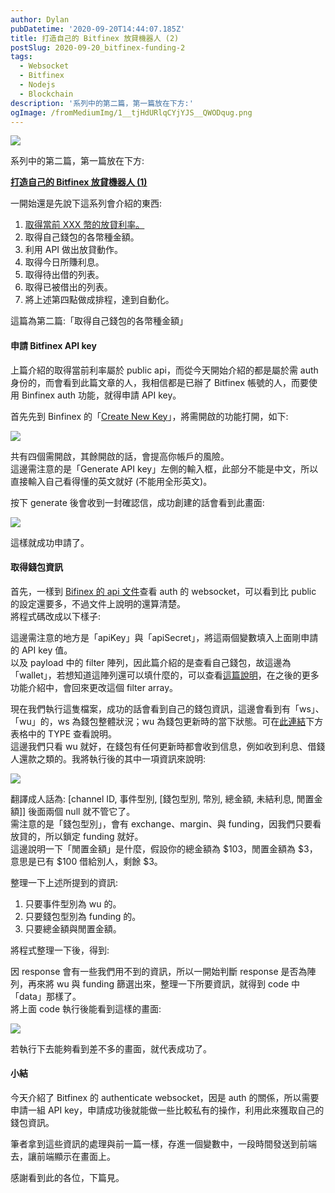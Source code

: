 ```yaml
---
author: Dylan
pubDatetime: '2020-09-20T14:44:07.185Z'
title: 打造自己的 Bitfinex 放貸機器人 (2)
postSlug: 2020-09-20_bitfinex-funding-2
tags:
  - Websocket
  - Bitfinex
  - Nodejs
  - Blockchain
description: '系列中的第二篇，第一篇放在下方:'
ogImage: /fromMediumImg/1__tjHdURlqCYjYJS__QWODqug.png
---
```


![](/fromMediumImg/1__tjHdURlqCYjYJS__QWODqug.png)

系列中的第二篇，第一篇放在下方:

[**打造自己的 Bitfinex 放貸機器人 (1)**](/posts/2020-09-15_bitfinex-funding-1)

一開始還是先說下這系列會介紹的東西:

1.  [取得當前 XXX 幣的放貸利率。](/posts/2020-09-15_bitfinex-funding-1)
2.  取得自己錢包的各幣種金額。
3.  利用 API 做出放貸動作。
4.  取得今日所賺利息。
5.  取得待出借的列表。
6.  取得已被借出的列表。
7.  將上述第四點做成排程，達到自動化。

這篇為第二篇:「取得自己錢包的各幣種金額」

#### 申請 Bitfinex API key

上篇介紹的取得當前利率屬於 public api，而從今天開始介紹的都是屬於需 auth 身份的，而會看到此篇文章的人，我相信都是已辦了 Bitfinex 帳號的人，而要使用 Binfinex auth 功能，就得申請 API key。

首先先到 Binfinex 的「[Create New Key](https://www.bitfinex.com/api#new-key)」，將需開啟的功能打開，如下:

![](/fromMediumImg/1__IpeoXy32pz9hLjxvkmqRNQ.png)

共有四個需開啟，其餘開啟的話，會提高你帳戶的風險。  
這邊需注意的是「Generate API key」左側的輸入框，此部分不能是中文，所以直接輸入自己看得懂的英文就好 (不能用全形英文)。

按下 generate 後會收到一封確認信，成功創建的話會看到此畫面:

![](/fromMediumImg/1__QcWl2w__y5JcwvTjAZRM5xw.png)

這樣就成功申請了。

#### 取得錢包資訊

首先，一樣到 [Bifinex 的 api 文件](https://docs.bitfinex.com/reference#ws-auth-account-info)查看 auth 的 websocket，可以看到比 public 的設定還要多，不過文件上說明的還算清楚。  
將程式碼改成以下樣子:

這邊需注意的地方是「apiKey」與「apiSecret」，將這兩個變數填入上面剛申請的 API key 值。  
以及 payload 中的 filter 陣列，因此篇介紹的是查看自己錢包，故這邊為「wallet」，若想知道這陣列還可以填什麼的，可以查看[這篇說明](https://docs.bitfinex.com/docs/ws-auth#channel-filters)，在之後的更多功能介紹中，會回來更改這個 filter array。

現在我們執行這隻檔案，成功的話會看到自己的錢包資訊，這邊會看到有「ws」、「wu」的，ws 為錢包整體狀況；wu 為錢包更新時的當下狀態。可在[此連結](https://docs.bitfinex.com/reference#ws-auth-wallets)下方表格中的 TYPE 查看說明。  
這邊我們只看 wu 就好，在錢包有任何更新時都會收到信息，例如收到利息、借錢人還款之類的。我將執行後的其中一項資訊來說明:

![](/fromMediumImg/1__g6Y4DQKMZPh__0wh0HeKt__g.png)

翻譯成人話為: \[channel ID, 事件型別, \[錢包型別, 幣別, 總金額, 未結利息, 閒置金額\]\] 後面兩個 null 就不管它了。  
需注意的是「錢包型別」，會有 exchange、margin、與 funding，因我們只要看放貸的，所以鎖定 funding 就好。  
這邊說明一下「閒置金額」是什麼，假設你的總金額為 $103，閒置金額為 $3，意思是已有 $100 借給別人，剩餘 $3。

整理一下上述所提到的資訊:

1.  只要事件型別為 wu 的。
2.  只要錢包型別為 funding 的。
3.  只要總金額與閒置金額。

將程式整理一下後，得到:

因 response 會有一些我們用不到的資訊，所以一開始判斷 response 是否為陣列，再來將 wu 與 funding 篩選出來，整理一下所要資訊，就得到 code 中「data」那樣了。  
將上面 code 執行後能看到這樣的畫面:

![](/fromMediumImg/1__WvYs2Q15MlnyNtujnhQGgg.png)

若執行下去能夠看到差不多的畫面，就代表成功了。

#### 小結

今天介紹了 Bitfinex 的 authenticate websocket，因是 auth 的關係，所以需要申請一組 API key，申請成功後就能做一些比較私有的操作，利用此來獲取自己的錢包資訊。

筆者拿到這些資訊的處理與前一篇一樣，存進一個變數中，一段時間發送到前端去，讓前端顯示在畫面上。

感謝看到此的各位，下篇見。